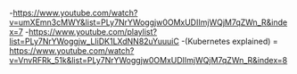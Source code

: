 -https://www.youtube.com/watch?v=umXEmn3cMWY&list=PLy7NrYWoggjw0OMxUDIImjWQjM7qZWn_R&index=7
-https://www.youtube.com/playlist?list=PLy7NrYWoggjw_LIiDK1LXdNN82uYuuuiC
-(Kubernetes explained) = https://www.youtube.com/watch?v=VnvRFRk_51k&list=PLy7NrYWoggjw0OMxUDIImjWQjM7qZWn_R&index=8